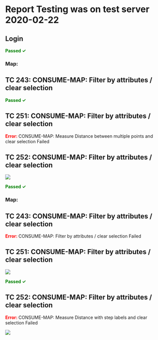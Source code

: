 # Report Testing was on test server 2020-02-22

## Login

<span style="color:green"><b> Passed  ✓  </b></span>

### Map:

## TC 243: CONSUME-MAP: Filter by attributes / clear selection 

<span style="color:green"><b> Passed  ✓  </b></span>

## TC 251: CONSUME-MAP: Filter by attributes / clear selection 

<span style="color:red"><b> Error: </b></span> CONSUME-MAP: Measure Distance between multiple points and clear selection Failed

## TC 252: CONSUME-MAP: Filter by attributes / clear selection 

![](https://storage.googleapis.com/was-testing/screenShot17349cuqRFzeyQ9wD.png?authuser=1)

<span style="color:green"><b> Passed  ✓  </b></span>

### Map:

## TC 243: CONSUME-MAP: Filter by attributes / clear selection 

<span style="color:red"><b> Error: </b></span> CONSUME-MAP: Filter by attributes / clear selection Failed

## TC 251: CONSUME-MAP: Filter by attributes / clear selection 

![](https://storage.googleapis.com/was-testing/screenShot17349kUVLu1ztcihW.png?authuser=1)

<span style="color:green"><b> Passed  ✓  </b></span>

## TC 252: CONSUME-MAP: Filter by attributes / clear selection 

<span style="color:red"><b> Error: </b></span> CONSUME-MAP: Measure Distance with step labels and clear selection Failed

![](https://storage.googleapis.com/was-testing/screenShot173495UXKZckbtlxL.png?authuser=1)